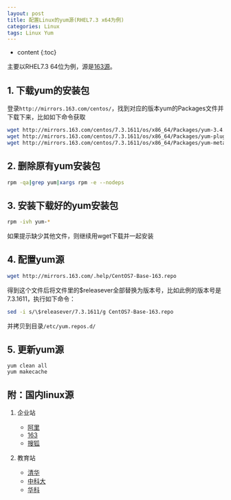 ```yaml
---
layout: post
title: 配置Linux的yum源(RHEL7.3 x64为例)
categories: Linux
tags: Linux Yum
---
```


* content
{:toc}

主要以RHEL7.3 64位为例，源是[163源](mirrors.163.com)。 

## 1. 下载yum的安装包  
登录`http://mirrors.163.com/centos/`，找到对应的版本yum的Packages文件并下载下来，比如如下命令获取  
```bash
wget http://mirrors.163.com/centos/7.3.1611/os/x86_64/Packages/yum-3.4.3-150.el7.centos.noarch.rpm
wget http://mirrors.163.com/centos/7.3.1611/os/x86_64/Packages/yum-plugin-fastestmirror-1.1.31-40.el7.noarch.rpm
wget http://mirrors.163.com/centos/7.3.1611/os/x86_64/Packages/yum-metadata-parser-1.1.4-10.el7.x86_64.rpm
```


## 2. 删除原有yum安装包
```bash
rpm -qa|grep yum|xargs rpm -e --nodeps
```

## 3. 安装下载好的yum安装包
```  bash
rpm -ivh yum-*  
```
如果提示缺少其他文件，则继续用wget下载并一起安装  

## 4. 配置yum源
```bash
wget http://mirrors.163.com/.help/CentOS7-Base-163.repo
```
得到这个文件后将文件里的$releasever全部替换为版本号，比如此例的版本号是7.3.1611，执行如下命令：

```bash
sed -i s/\$releasever/7.3.1611/g CentOS7-Base-163.repo
```

并拷贝到目录`/etc/yum.repos.d/`

## 5. 更新yum源  
```
yum clean all
yum makecache
```



## 附：国内linux源

1. 企业站
   * [阿里](mirrors.aliyun.com) 
   * [163](mirrors.163.com)
   * [搜狐](mirrors.sohu.com)

2. 教育站
   * [清华](mirror.tuna.tsinghua.edu.cn)
   * [中科大](mirrors.ustc.edu.cn)
   * [华科](mirror.hust.edu.cn)